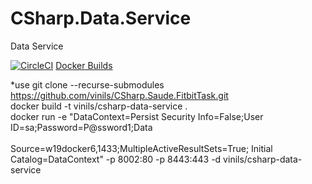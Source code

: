 # CSharp.Data.Service
Data Service

[![CircleCI](https://circleci.com/gh/vinils/CSharp.Data.Service.svg?style=svg)](https://circleci.com/gh/vinils/CSharp.Data.Service)
<a href="https://hub.docker.com/r/vinils/csharp-data-service/builds" target="_blank">Docker Builds</a>

*use git clone --recurse-submodules https://github.com/vinils/CSharp.Saude.FitbitTask.git
<BR>
docker build -t vinils/csharp-data-service .
<BR>
docker run -e "DataContext=Persist Security Info=False;User ID=sa;Password=P@ssword1;Data <BR>
<BR>
Source=w19docker6,1433;MultipleActiveResultSets=True; Initial Catalog=DataContext" -p 8002:80 -p 8443:443 -d vinils/csharp-data-service
